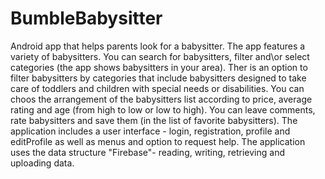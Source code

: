 # BumbleBabysitter
Android app that helps parents look for a babysitter.
The app features a variety of babysitters. You can search for babysitters, filter and\or select categories (the app shows babysitters in your area).
Ther is an option to filter babysitters by categories that include babysitters designed to take care of toddlers and children with special needs or disabilities.
You can choos the arrangement of the babysitters list according to price, average rating and age (from high to low or low to high).
You can leave comments, rate babysitters and save them (in the list of favorite babysitters).
The application includes a user interface - login, registration, profile and editProfile as well as menus and option to request help.
The application uses the data structure "Firebase"- reading, writing, retrieving and uploading data.
